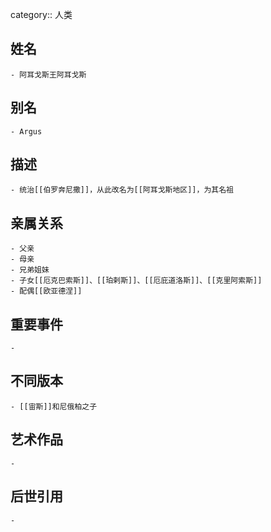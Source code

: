 category:: 人类
## 姓名
	- 阿耳戈斯王阿耳戈斯
## 别名
	- Argus
## 描述
	- 统治[[伯罗奔尼撒]]，从此改名为[[阿耳戈斯地区]]，为其名祖
## 亲属关系
	- 父亲
	- 母亲
	- 兄弟姐妹
	- 子女[[厄克巴索斯]]、[[珀剌斯]]、[[厄庇道洛斯]]、[[克里阿索斯]]
	- 配偶[[欧亚德涅]]
## 重要事件
	-
## 不同版本
	- [[宙斯]]和尼俄柏之子
## 艺术作品
	-
## 后世引用
	-
